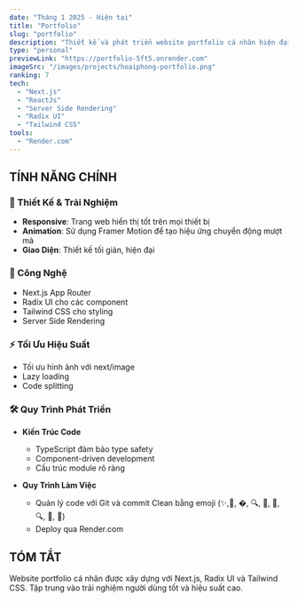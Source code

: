 ```yaml
---
date: "Tháng 1 2025 - Hiện tại"
title: "Portfolio"
slug: "portfolio"
description: "Thiết kế và phát triển website portfolio cá nhân hiện đại để giới thiệu hành trình nghề nghiệp và chuyên môn kỹ thuật. Được xây dựng bằng Next.js và tích hợp các component Radix UI cho giao diện người dùng chuyên nghiệp. Có thiết kế responsive, animation mượt mà, và trình bày các dự án một cách toàn diện trong khi vẫn duy trì hiệu suất tối ưu thông qua server-side rendering."
type: "personal"
previewLink: "https://portfolio-5ft5.onrender.com"
imageSrc: "/images/projects/hoaiphong-portfolio.png"
ranking: 7
tech:
  - "Next.js"
  - "ReactJs"
  - "Server Side Rendering"
  - "Radix UI"
  - "Tailwind CSS"
tools:
  - "Render.com"
---
```


## TÍNH NĂNG CHÍNH

### 🎨 Thiết Kế & Trải Nghiệm

- **Responsive**: Trang web hiển thị tốt trên mọi thiết bị
- **Animation**: Sử dụng Framer Motion để tạo hiệu ứng chuyển động mượt mà
- **Giao Diện**: Thiết kế tối giản, hiện đại

### 🚀 Công Nghệ

- Next.js App Router
- Radix UI cho các component
- Tailwind CSS cho styling
- Server Side Rendering

### ⚡ Tối Ưu Hiệu Suất

- Tối ưu hình ảnh với next/image
- Lazy loading
- Code splitting

### 🛠 Quy Trình Phát Triển

- **Kiến Trúc Code**

  - TypeScript đảm bảo type safety
  - Component-driven development
  - Cấu trúc module rõ ràng

- **Quy Trình Làm Việc**
  - Quản lý code với Git và commit Clean bằng emoji (✨,🐛, �, 🔍, 🔄, 🎨, 🔍, 🔄, 🎨)
  - Deploy qua Render.com

## TÓM TẮT

Website portfolio cá nhân được xây dựng với Next.js, Radix UI và Tailwind CSS. Tập trung vào trải nghiệm người dùng tốt và hiệu suất cao.
